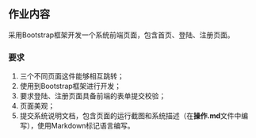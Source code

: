 ## 作业内容 
采用Bootstrap框架开发一个系统前端页面，包含首页、登陆、注册页面。
### 要求
1. 三个不同页面这件能够相互跳转；
2. 使用到Bootstrap框架进行开发；
3. 要求登陆、注册页面具备前端的表单提交校验；
4. 页面美观；
5. 提交系统说明文档，包含页面的运行截图和系统描述（在**操作.md**文件中编写），使用Markdown标记语言编写。
